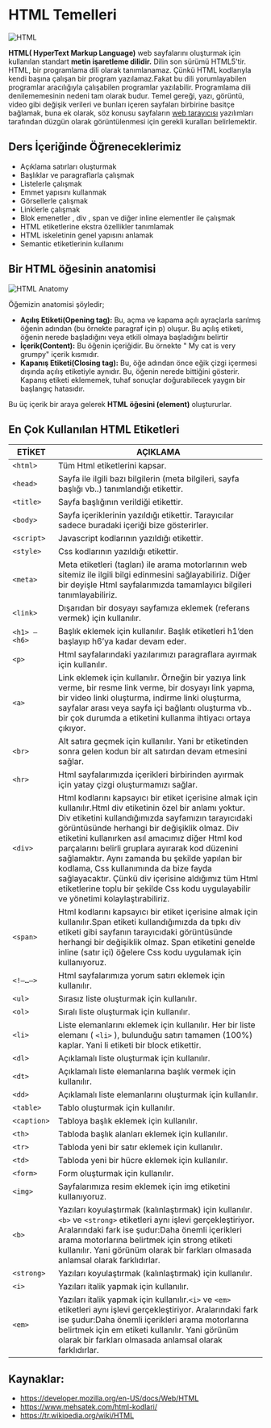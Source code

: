 # HTML Temelleri

![HTML](https://www.cnet.com/a/img/resize/6f59de6f421aca65461420ada94716b37c756c87/hub/2011/01/18/8d118cb0-fdc0-11e2-8c7c-d4ae52e62bcc/HTML5-wow.png?auto=webp&fit=crop&height=675&width=1200)

**HTML( HyperText Markup Language)** web sayfalarını oluşturmak için kullanılan standart **metin işaretleme dilidir.** Dilin son sürümü HTML5'tir. HTML, bir programlama dili olarak tanımlanamaz. Çünkü HTML kodlarıyla kendi başına çalışan bir program yazılamaz.Fakat bu dili yorumlayabilen programlar aracılığıyla çalışabilen programlar yazılabilir. Programlama dili denilememesinin nedeni tam olarak budur. Temel gereği, yazı, görüntü, video gibi değişik verileri ve bunları içeren sayfaları birbirine basitçe bağlamak, buna ek olarak, söz konusu sayfaların [web tarayıcısı](https://tr.wikipedia.org/wiki/Web_taray%C4%B1c%C4%B1s%C4%B1) yazılımları tarafından düzgün olarak görüntülenmesi için gerekli kuralları belirlemektir.

## Ders İçeriğinde Öğreneceklerimiz

* Açıklama satırları oluşturmak
* Başlıklar ve paragraflarla çalışmak
* Listelerle çalışmak
* Emmet yapısını kullanmak
* Görsellerle çalışmak
* Linklerle çalışmak
* Blok emenetler , div , span ve diğer inline elementler ile çalışmak
* HTML etiketlerine ekstra özellikler tanımlamak
* HTML iskeletinin genel yapısını anlamak
* Semantic etiketlerinin kullanımı

## Bir HTML öğesinin anatomisi

![HTML Anatomy](https://developer.mozilla.org/en-US/docs/Learn/HTML/Introduction_to_HTML/Getting_started/grumpy-cat-small.png)

Öğemizin anatomisi şöyledir;
- **Açılış Etiketi(Opening tag):** Bu, açma ve kapama açılı ayraçlarla sarılmış öğenin adından (bu örnekte paragraf için p) oluşur. Bu açılış etiketi, öğenin nerede başladığını veya etkili olmaya başladığını belirtir
- **İçerik(Content):** Bu öğenin içeriğidir. Bu örnekte " My cat is very grumpy" içerik kısmıdır.
- **Kapanış Etiketi(Closing tag):** Bu, öğe adından önce eğik çizgi içermesi dışında açılış etiketiyle aynıdır. Bu, öğenin nerede bittiğini gösterir. Kapanış etiketi eklememek, tuhaf sonuçlar doğurabilecek yaygın bir başlangıç ​​hatasıdır.

Bu üç içerik bir araya gelerek **HTML öğesini (element)** oluştururlar.

## En Çok Kullanılan HTML Etiketleri
| ETİKET  |     AÇIKLAMA    |    
| --|--------------|
| `<html>` | Tüm Html etiketlerini kapsar.  | 
| `<head>` | Sayfa ile ilgili bazı bilgilerin (meta bilgileri, sayfa başlığı vb..) tanımlandığı etikettir.   | 
| `<title>` | Sayfa başlığının verildiği etikettir.     | 
| `<body>` |Sayfa içeriklerinin yazıldığı etikettir. Tarayıcılar sadece buradaki içeriği bize gösterirler. | 
| `<script>` | Javascript kodlarının yazıldığı etikettir.   |
| `<style>` | Css kodlarının yazıldığı etikettir.     |
| `<meta>` | Meta etiketleri (tagları) ile arama motorlarının web sitemiz ile ilgili bilgi edinmesini sağlayabiliriz. Diğer bir deyişle Html sayfalarımızda tamamlayıcı bilgileri tanımlayabiliriz.  |
| `<link>` | Dışarıdan bir dosyayı sayfamıza eklemek (referans vermek) için kullanılır.  |
| `<h1> – <h6>` | Başlık eklemek için kullanılır. Başlık etiketleri h1’den başlayıp h6’ya kadar devam eder.  |
| `<p>` | Html sayfalarındaki yazılarımızı paragraflara ayırmak için kullanılır.  |
| `<a>` | Link eklemek için kullanılır. Örneğin bir yazıya link verme, bir resme link verme, bir dosyayı link yapma, bir video linki oluşturma, indirme linki oluşturma, sayfalar arası veya sayfa içi bağlantı oluşturma vb.. bir çok durumda a etiketini kullanma ihtiyacı ortaya çıkıyor.   | 
| `<br>` | Alt satıra geçmek için kullanılır. Yani br etiketinden sonra gelen kodun bir alt satırdan devam etmesini sağlar.     | 
| `<hr>` | Html sayfalarımızda içerikleri birbirinden ayırmak için yatay çizgi oluşturmamızı sağlar.  | 
| `<div>` | Html kodlarını kapsayıcı bir etiket içerisine almak için kullanılır.Html div etiketinin özel bir anlamı yoktur. Div etiketini kullandığımızda sayfamızın tarayıcıdaki görüntüsünde herhangi bir değişiklik olmaz. Div etiketini kullanırken asıl amacımız diğer Html kod parçalarını belirli gruplara ayırarak kod düzenini sağlamaktır. Aynı zamanda bu şekilde yapılan bir kodlama, Css kullanımında da bize fayda sağlayacaktır. Çünkü div içerisine aldığımız tüm Html etiketlerine toplu bir şekilde Css kodu uygulayabilir ve yönetimi kolaylaştırabiliriz.    | 
| `<span>` | Html kodlarını kapsayıcı bir etiket içerisine almak için kullanılır.Span etiketi kullandığımızda da tıpkı div etiketi gibi sayfanın tarayıcıdaki görüntüsünde herhangi bir değişiklik olmaz. Span etiketini genelde inline (satır içi) öğelere Css kodu uygulamak için kullanıyoruz.     |
| `<!–…–>` |Html sayfalarımıza yorum satırı eklemek için kullanılır.     |
| `<ul>` | Sırasız liste oluşturmak için kullanılır.  |
| `<ol>` | Sıralı liste oluşturmak için kullanılır.   | 
| `<li>` | Liste elemanlarını eklemek için kullanılır. Her bir liste elemanı ( `<li>` ),  bulunduğu satırı tamamen (100%) kaplar. Yani li etiketi bir block etikettir.     | 
| `<dl>` | Açıklamalı liste oluşturmak için kullanılır.  | 
| `<dt>` |Açıklamalı liste elemanlarına başlık vermek için kullanılır.  | 
| `<dd>` | Açıklamalı liste elemanlarını oluşturmak için kullanılır.     |
| `<table>` |Tablo oluşturmak için kullanılır.    |
| `<caption>` | Tabloya başlık eklemek için kullanılır.  |
| `<th>` |Tabloda başlık alanları eklemek için kullanılır.   | 
| `<tr>` | Tabloda yeni bir satır eklemek için kullanılır.     | 
| `<td>` |Tabloda yeni bir hücre eklemek için kullanılır. | 
| `<form>` | Form oluşturmak için kullanılır.    | 
| `<img>` | Sayfalarımıza resim eklemek için img etiketini kullanıyoruz.    |
| `<b>` | Yazıları koyulaştırmak (kalınlaştırmak) için kullanılır.`<b>` ve `<strong>` etiketleri aynı işlevi gerçekleştiriyor. Aralarındaki fark ise şudur:Daha önemli içerikleri arama motorlarına belirtmek için strong etiketi kullanılır. Yani görünüm olarak bir farkları olmasada anlamsal olarak farklıdırlar.     |
| `<strong>` | Yazıları koyulaştırmak (kalınlaştırmak) için kullanılır.   |
| `<i>` |Yazıları italik yapmak için kullanılır.   |
| `<em>` |Yazıları italik yapmak için kullanılır.`<i>` ve `<em>` etiketleri aynı işlevi gerçekleştiriyor. Aralarındaki fark ise şudur:Daha önemli içerikleri arama motorlarına belirtmek için em etiketi kullanılır. Yani görünüm olarak bir farkları olmasada anlamsal olarak farklıdırlar.     |

## Kaynaklar:
-  https://developer.mozilla.org/en-US/docs/Web/HTML
- https://www.mehsatek.com/html-kodlari/
- https://tr.wikipedia.org/wiki/HTML









